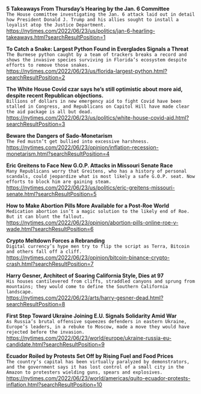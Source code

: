 **5 Takeaways From Thursday’s Hearing by the Jan. 6 Committee**\
`The House committee investigating the Jan. 6 attack laid out in detail how President Donald J. Trump and his allies sought to install a loyalist atop the Justice Department.`\
https://nytimes.com/2022/06/23/us/politics/jan-6-hearling-takeaways.html?searchResultPosition=1

**To Catch a Snake: Largest Python Found in Everglades Signals a Threat**\
`The Burmese python caught by a team of trackers breaks a record and shows the invasive species surviving in Florida’s ecosystem despite efforts to remove those snakes.`\
https://nytimes.com/2022/06/23/us/florida-largest-python.html?searchResultPosition=2

**The White House Covid czar says he’s still optimistic about more aid, despite recent Republican objections.**\
`Billions of dollars in new emergency aid to fight Covid have been stalled in Congress, and Republicans on Capitol Hill have made clear the aid package is all but dead.`\
https://nytimes.com/2022/06/23/us/politics/white-house-covid-aid.html?searchResultPosition=3

**Beware the Dangers of Sado-Monetarism**\
`The Fed mustn’t get bullied into excessive harshness.`\
https://nytimes.com/2022/06/23/opinion/inflation-recession-monetarism.html?searchResultPosition=4

**Eric Greitens to Face New G.O.P. Attacks in Missouri Senate Race**\
`Many Republicans worry that Greitens, who has a history of personal scandals, could jeopardize what is most likely a safe G.O.P. seat. Now efforts to block him are gaining steam.`\
https://nytimes.com/2022/06/23/us/politics/eric-greitens-missouri-senate.html?searchResultPosition=5

**How to Make Abortion Pills More Available for a Post-Roe World**\
`Medication abortion isn’t a magic solution to the likely end of Roe. But it can blunt the fallout.`\
https://nytimes.com/2022/06/23/opinion/abortion-pills-online-roe-v-wade.html?searchResultPosition=6

**Crypto Meltdown Forces a Rebranding**\
`Digital currency’s hype men try to flip the script as Terra, Bitcoin and others fall off a cliff.`\
https://nytimes.com/2022/06/23/opinion/bitcoin-binance-crypto-crash.html?searchResultPosition=7

**Harry Gesner, Architect of Soaring California Style, Dies at 97**\
`His houses cantilevered from cliffs, straddled canyons and sprung from mountains; they would come to define the Southern California landscape.`\
https://nytimes.com/2022/06/23/arts/harry-gesner-dead.html?searchResultPosition=8

**First Step Toward Ukraine Joining E.U. Signals Solidarity Amid War**\
`As Russia’s brutal offensive squeezes defenders in eastern Ukraine, Europe’s leaders, in a rebuke to Moscow, made a move they would have rejected before the invasion.`\
https://nytimes.com/2022/06/23/world/europe/ukraine-russia-eu-candidate.html?searchResultPosition=9

**Ecuador Roiled by Protests Set Off by Rising Fuel and Food Prices**\
`The country’s capital has been virtually paralyzed by demonstrators, and the government says it has lost control of a small city in the Amazon to protesters wielding guns, spears and explosives.`\
https://nytimes.com/2022/06/23/world/americas/quito-ecuador-protests-inflation.html?searchResultPosition=10

